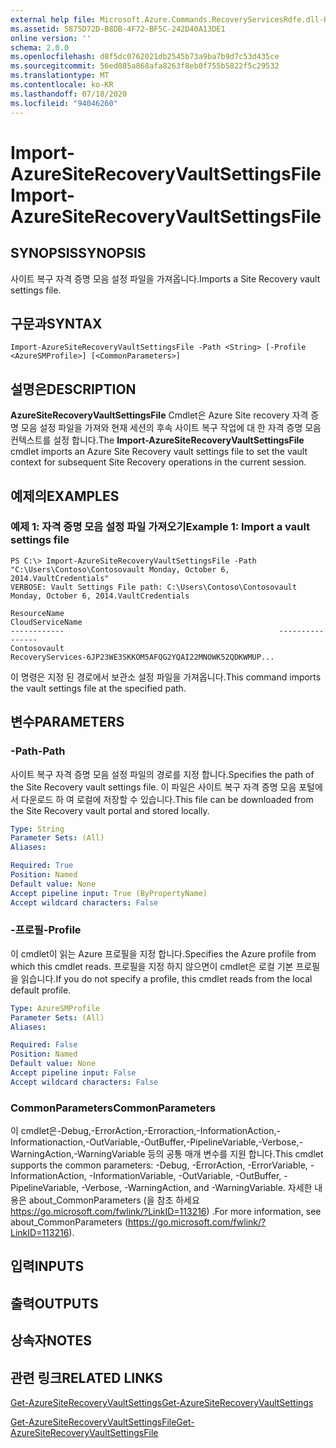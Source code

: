 ```yaml
---
external help file: Microsoft.Azure.Commands.RecoveryServicesRdfe.dll-Help.xml
ms.assetid: 5875D72D-B8DB-4F72-BF5C-242D40A13DE1
online version: ''
schema: 2.0.0
ms.openlocfilehash: d8f5dc0762021db2545b73a9ba7b9d7c53d435ce
ms.sourcegitcommit: 56ed085a868afa8263f8eb0f755b5822f5c29532
ms.translationtype: MT
ms.contentlocale: ko-KR
ms.lasthandoff: 07/18/2020
ms.locfileid: "94046260"
---
```

# <span data-ttu-id="fdeb0-101">Import-AzureSiteRecoveryVaultSettingsFile</span><span class="sxs-lookup"><span data-stu-id="fdeb0-101">Import-AzureSiteRecoveryVaultSettingsFile</span></span>

## <span data-ttu-id="fdeb0-102">SYNOPSIS</span><span class="sxs-lookup"><span data-stu-id="fdeb0-102">SYNOPSIS</span></span>
<span data-ttu-id="fdeb0-103">사이트 복구 자격 증명 모음 설정 파일을 가져옵니다.</span><span class="sxs-lookup"><span data-stu-id="fdeb0-103">Imports a Site Recovery vault settings file.</span></span>

## <span data-ttu-id="fdeb0-104">구문과</span><span class="sxs-lookup"><span data-stu-id="fdeb0-104">SYNTAX</span></span>

```
Import-AzureSiteRecoveryVaultSettingsFile -Path <String> [-Profile <AzureSMProfile>] [<CommonParameters>]
```

## <span data-ttu-id="fdeb0-105">설명은</span><span class="sxs-lookup"><span data-stu-id="fdeb0-105">DESCRIPTION</span></span>
<span data-ttu-id="fdeb0-106">**AzureSiteRecoveryVaultSettingsFile** Cmdlet은 Azure Site recovery 자격 증명 모음 설정 파일을 가져와 현재 세션의 후속 사이트 복구 작업에 대 한 자격 증명 모음 컨텍스트를 설정 합니다.</span><span class="sxs-lookup"><span data-stu-id="fdeb0-106">The **Import-AzureSiteRecoveryVaultSettingsFile** cmdlet imports an Azure Site Recovery vault settings file to set the vault context for subsequent Site Recovery operations in the current session.</span></span>

## <span data-ttu-id="fdeb0-107">예제의</span><span class="sxs-lookup"><span data-stu-id="fdeb0-107">EXAMPLES</span></span>

### <span data-ttu-id="fdeb0-108">예제 1: 자격 증명 모음 설정 파일 가져오기</span><span class="sxs-lookup"><span data-stu-id="fdeb0-108">Example 1: Import a vault settings file</span></span>
```
PS C:\> Import-AzureSiteRecoveryVaultSettingsFile -Path "C:\Users\Contoso\Contosovault Monday, October 6, 2014.VaultCredentials"
VERBOSE: Vault Settings File path: C:\Users\Contoso\Contosovault Monday, October 6, 2014.VaultCredentials

ResourceName                                                CloudServiceName
------------                                                ----------------
Contosovault                                                RecoveryServices-6JP23WE3SKKOM5AFQG2YQAI22MNOWK52QDKWMUP...
```

<span data-ttu-id="fdeb0-109">이 명령은 지정 된 경로에서 보관소 설정 파일을 가져옵니다.</span><span class="sxs-lookup"><span data-stu-id="fdeb0-109">This command imports the vault settings file at the specified path.</span></span>

## <span data-ttu-id="fdeb0-110">변수</span><span class="sxs-lookup"><span data-stu-id="fdeb0-110">PARAMETERS</span></span>

### <span data-ttu-id="fdeb0-111">-Path</span><span class="sxs-lookup"><span data-stu-id="fdeb0-111">-Path</span></span>
<span data-ttu-id="fdeb0-112">사이트 복구 자격 증명 모음 설정 파일의 경로를 지정 합니다.</span><span class="sxs-lookup"><span data-stu-id="fdeb0-112">Specifies the path of the Site Recovery vault settings file.</span></span>
<span data-ttu-id="fdeb0-113">이 파일은 사이트 복구 자격 증명 모음 포털에서 다운로드 하 여 로컬에 저장할 수 있습니다.</span><span class="sxs-lookup"><span data-stu-id="fdeb0-113">This file can be downloaded from the Site Recovery vault portal and stored locally.</span></span>

```yaml
Type: String
Parameter Sets: (All)
Aliases: 

Required: True
Position: Named
Default value: None
Accept pipeline input: True (ByPropertyName)
Accept wildcard characters: False
```

### <span data-ttu-id="fdeb0-114">-프로필</span><span class="sxs-lookup"><span data-stu-id="fdeb0-114">-Profile</span></span>
<span data-ttu-id="fdeb0-115">이 cmdlet이 읽는 Azure 프로필을 지정 합니다.</span><span class="sxs-lookup"><span data-stu-id="fdeb0-115">Specifies the Azure profile from which this cmdlet reads.</span></span>
<span data-ttu-id="fdeb0-116">프로필을 지정 하지 않으면이 cmdlet은 로컬 기본 프로필을 읽습니다.</span><span class="sxs-lookup"><span data-stu-id="fdeb0-116">If you do not specify a profile, this cmdlet reads from the local default profile.</span></span>

```yaml
Type: AzureSMProfile
Parameter Sets: (All)
Aliases: 

Required: False
Position: Named
Default value: None
Accept pipeline input: False
Accept wildcard characters: False
```

### <span data-ttu-id="fdeb0-117">CommonParameters</span><span class="sxs-lookup"><span data-stu-id="fdeb0-117">CommonParameters</span></span>
<span data-ttu-id="fdeb0-118">이 cmdlet은-Debug,-ErrorAction,-Erroraction,-InformationAction,-Informationaction,-OutVariable,-OutBuffer,-PipelineVariable,-Verbose,-WarningAction,-WarningVariable 등의 공통 매개 변수를 지원 합니다.</span><span class="sxs-lookup"><span data-stu-id="fdeb0-118">This cmdlet supports the common parameters: -Debug, -ErrorAction, -ErrorVariable, -InformationAction, -InformationVariable, -OutVariable, -OutBuffer, -PipelineVariable, -Verbose, -WarningAction, and -WarningVariable.</span></span> <span data-ttu-id="fdeb0-119">자세한 내용은 about_CommonParameters (을 참조 하세요 https://go.microsoft.com/fwlink/?LinkID=113216) .</span><span class="sxs-lookup"><span data-stu-id="fdeb0-119">For more information, see about_CommonParameters (https://go.microsoft.com/fwlink/?LinkID=113216).</span></span>

## <span data-ttu-id="fdeb0-120">입력</span><span class="sxs-lookup"><span data-stu-id="fdeb0-120">INPUTS</span></span>

## <span data-ttu-id="fdeb0-121">출력</span><span class="sxs-lookup"><span data-stu-id="fdeb0-121">OUTPUTS</span></span>

## <span data-ttu-id="fdeb0-122">상속자</span><span class="sxs-lookup"><span data-stu-id="fdeb0-122">NOTES</span></span>

## <span data-ttu-id="fdeb0-123">관련 링크</span><span class="sxs-lookup"><span data-stu-id="fdeb0-123">RELATED LINKS</span></span>

[<span data-ttu-id="fdeb0-124">Get-AzureSiteRecoveryVaultSettings</span><span class="sxs-lookup"><span data-stu-id="fdeb0-124">Get-AzureSiteRecoveryVaultSettings</span></span>](./Get-AzureSiteRecoveryVaultSettings.md)

[<span data-ttu-id="fdeb0-125">Get-AzureSiteRecoveryVaultSettingsFile</span><span class="sxs-lookup"><span data-stu-id="fdeb0-125">Get-AzureSiteRecoveryVaultSettingsFile</span></span>](./Get-AzureSiteRecoveryVaultSettingsFile.md)



